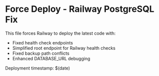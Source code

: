 # Force Deploy - Railway PostgreSQL Fix

This file forces Railway to deploy the latest code with:
- Fixed health check endpoints
- Simplified root endpoint for Railway health checks
- Fixed backup path conflicts
- Enhanced DATABASE_URL debugging

Deployment timestamp: $(date) 